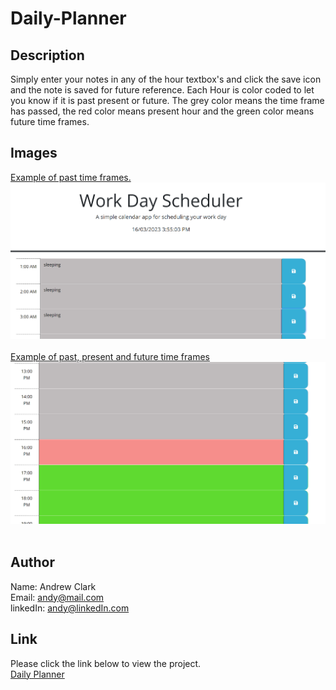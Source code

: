 # Daily-Planner

## Description
Simply enter your notes in any of the hour textbox's and click the save icon and the note is saved for future reference.
Each Hour is color coded to let you know if it is past present or future.
The grey color means the time frame has passed, the red color means present hour and the green color means future time frames.

## Images
<u>Example of past time frames.</u>
<img src="Assets/images/readme-pic.png">
<br>
<br>
<u>Example of past, present and future time frames</u>
<img src="Assets/images/readme-pic2.png">
<br>
<br>

## Author
Name: Andrew Clark<br>
Email: andy@mail.com<br>
linkedIn: andy@linkedIn.com
## Link
Please click the link below to view the project.<br>
<a href="https://andy316c.github.io/Daily-Planner/">Daily Planner</a>

